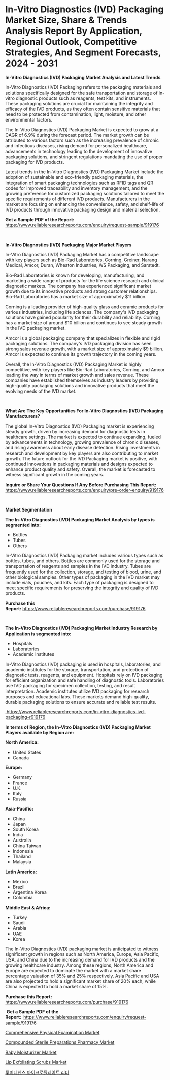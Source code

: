 <p><h1>In-Vitro Diagnostics (IVD) Packaging Market Size, Share & Trends Analysis Report By Application, Regional Outlook, Competitive Strategies, And Segment Forecasts, 2024 - 2031</h1></p><p><strong>In-Vitro Diagnostics (IVD) Packaging Market Analysis and Latest Trends</strong></p>
<p><p>In-Vitro Diagnostics (IVD) Packaging refers to the packaging materials and solutions specifically designed for the safe transportation and storage of in-vitro diagnostic products such as reagents, test kits, and instruments. These packaging solutions are crucial for maintaining the integrity and efficacy of the IVD products, as they often contain sensitive materials that need to be protected from contamination, light, moisture, and other environmental factors.</p><p>The In-Vitro Diagnostics (IVD) Packaging Market is expected to grow at a CAGR of 6.9% during the forecast period. The market growth can be attributed to various factors such as the increasing prevalence of chronic and infectious diseases, rising demand for personalized healthcare, advancements in technology leading to the development of innovative packaging solutions, and stringent regulations mandating the use of proper packaging for IVD products.</p><p>Latest trends in the In-Vitro Diagnostics (IVD) Packaging Market include the adoption of sustainable and eco-friendly packaging materials, the integration of smart packaging technologies such as RFID tags and QR codes for improved traceability and inventory management, and the growing preference for customized packaging solutions tailored to meet the specific requirements of different IVD products. Manufacturers in the market are focusing on enhancing the convenience, safety, and shelf-life of IVD products through innovative packaging design and material selection.</p></p>
<p><strong>Get a Sample PDF of the Report:&nbsp;</strong> <a href="https://www.reliableresearchreports.com/enquiry/request-sample/919176">https://www.reliableresearchreports.com/enquiry/request-sample/919176</a></p>
<p>&nbsp;</p>
<p><strong>In-Vitro Diagnostics (IVD) Packaging Major Market Players</strong></p>
<p><p>In-Vitro Diagnostics (IVD) Packaging Market has a competitive landscape with key players such as Bio-Rad Laboratories, Corning, Greiner, Narang Medical, Amcor, Duran, Wheaton Industries, WS Packaging, and Sarstedt.</p><p>Bio-Rad Laboratories is known for developing, manufacturing, and marketing a wide range of products for the life science research and clinical diagnostic markets. The company has experienced significant market growth due to its innovative products and strong customer relationships. Bio-Rad Laboratories has a market size of approximately $11 billion.</p><p>Corning is a leading provider of high-quality glass and ceramic products for various industries, including life sciences. The company's IVD packaging solutions have gained popularity for their durability and reliability. Corning has a market size of around $10 billion and continues to see steady growth in the IVD packaging market.</p><p>Amcor is a global packaging company that specializes in flexible and rigid packaging solutions. The company's IVD packaging division has seen strong sales revenue growth, with a market size of approximately $9 billion. Amcor is expected to continue its growth trajectory in the coming years.</p><p>Overall, the In-Vitro Diagnostics (IVD) Packaging Market is highly competitive, with key players like Bio-Rad Laboratories, Corning, and Amcor leading the way in terms of market growth and sales revenue. These companies have established themselves as industry leaders by providing high-quality packaging solutions and innovative products that meet the evolving needs of the IVD market.</p></p>
<p>&nbsp;</p>
<p><strong>What Are The Key Opportunities For In-Vitro Diagnostics (IVD) Packaging Manufacturers?</strong></p>
<p><p>The global In-Vitro Diagnostics (IVD) Packaging market is experiencing steady growth, driven by increasing demand for diagnostic tests in healthcare settings. The market is expected to continue expanding, fueled by advancements in technology, growing prevalence of chronic diseases, and rising awareness about early disease detection. Rising investments in research and development by key players are also contributing to market growth. The future outlook for the IVD Packaging market is positive, with continued innovations in packaging materials and designs expected to enhance product quality and safety. Overall, the market is forecasted to witness significant growth in the coming years.</p></p>
<p><strong>Inquire or Share Your Questions If Any Before Purchasing This Report:</strong> <a href="https://www.reliableresearchreports.com/enquiry/pre-order-enquiry/919176">https://www.reliableresearchreports.com/enquiry/pre-order-enquiry/919176</a></p>
<p>&nbsp;</p>
<p><strong>Market Segmentation</strong></p>
<p><strong>The In-Vitro Diagnostics (IVD) Packaging Market Analysis by types is segmented into:</strong></p>
<p><ul><li>Bottles</li><li>Tubes</li><li>Others</li></ul></p>
<p><p>In-Vitro Diagnostics (IVD) Packaging market includes various types such as bottles, tubes, and others. Bottles are commonly used for the storage and transportation of reagents and samples in the IVD industry. Tubes are frequently used for the collection, storage, and testing of blood, urine, and other biological samples. Other types of packaging in the IVD market may include vials, pouches, and kits. Each type of packaging is designed to meet specific requirements for preserving the integrity and quality of IVD products.</p></p>
<p><strong>Purchase this Report:&nbsp;</strong><a href="https://www.reliableresearchreports.com/purchase/919176">https://www.reliableresearchreports.com/purchase/919176</a></p>
<p>&nbsp;</p>
<p><strong>The In-Vitro Diagnostics (IVD) Packaging Market Industry Research by Application is segmented into:</strong></p>
<p><ul><li>Hospitals</li><li>Laboratories</li><li>Academic Institutes</li></ul></p>
<p><p>In-Vitro Diagnostics (IVD) packaging is used in hospitals, laboratories, and academic institutes for the storage, transportation, and protection of diagnostic tests, reagents, and equipment. Hospitals rely on IVD packaging for efficient organization and safe handling of diagnostic tools. Laboratories use IVD packaging for specimen collection, testing, and result interpretation. Academic institutes utilize IVD packaging for research purposes and educational labs. These markets demand high-quality, durable packaging solutions to ensure accurate and reliable test results.</p></p>
<p><a href="https://www.reliableresearchreports.com/in-vitro-diagnostics-ivd-packaging-r919176">&nbsp;https://www.reliableresearchreports.com/in-vitro-diagnostics-ivd-packaging-r919176</a></p>
<p><strong>In terms of Region, the In-Vitro Diagnostics (IVD) Packaging Market Players available by Region are:</strong></p>
<p>
    <p> <strong> North America: </strong>
        <ul>
            <li>United States</li>
            <li>Canada</li>
        </ul>
        </p> 
    <p> <strong> Europe: </strong>
        <ul>
            <li>Germany</li>
            <li>France</li>
            <li>U.K.</li>
            <li>Italy</li>
            <li>Russia</li>
        </ul>
        </p> 
    <p> <strong> Asia-Pacific: </strong>
        <ul>
            <li>China</li>
            <li>Japan</li>
            <li>South Korea</li>
            <li>India</li>
            <li>Australia</li>
            <li>China Taiwan</li>
            <li>Indonesia</li>
            <li>Thailand</li>
            <li>Malaysia</li>
        </ul>
        </p> 
    <p> <strong> Latin America: </strong>
        <ul>
            <li>Mexico</li>
            <li>Brazil</li>
            <li>Argentina Korea</li>
            <li>Colombia</li>
        </ul>
        </p> 
    <p> <strong> Middle East & Africa: </strong>
        <ul>
            <li>Turkey</li>
            <li>Saudi</li>
            <li>Arabia</li>
            <li>UAE</li>
            <li>Korea</li>
        </ul>
    </p>
    </p>
<p><p>The In-Vitro Diagnostics (IVD) packaging market is anticipated to witness significant growth in regions such as North America, Europe, Asia Pacific, USA, and China due to the increasing demand for IVD products and the growing healthcare industry. Among these regions, North America and Europe are expected to dominate the market with a market share percentage valuation of 35% and 25% respectively. Asia Pacific and USA are also projected to hold a significant market share of 20% each, while China is expected to hold a market share of 15%.</p></p>
<p><strong>Purchase this Report: </strong><a href="https://www.reliableresearchreports.com/purchase/919176">https://www.reliableresearchreports.com/purchase/919176</a></p>
<p>&nbsp;<strong>Get a Sample PDF of the Report:&nbsp;&nbsp;</strong><a href="https://www.reliableresearchreports.com/enquiry/request-sample/919176">https://www.reliableresearchreports.com/enquiry/request-sample/919176</a></p>
<p><strong></strong></p>
<p><p><a href="https://github.com/shahriarnajimjoy333/Market-Research-Report-List-1/blob/main/comprehensive-physical-examination-market.md">Comprehensive Physical Examination Market</a></p><p><a href="https://github.com/cameroneffertz/Market-Research-Report-List-2/blob/main/compounded-sterile-preparations-pharmacy-market.md">Compounded Sterile Preparations Pharmacy Market</a></p><p><a href="https://medium.com/@pinkierau13/global-baby-moisturizer-market-size-is-expected-to-experience-a-cagr-of-13-9-394221d91526">Baby Moisturizer Market</a></p><p><a href="https://medium.com/@kein87623/lip-exfoliating-scrubs-market-trends-and-analysis-opportunities-and-challenges-for-future-growth-1fc6e88c9651">Lip Exfoliating Scrubs Market</a></p><p><a href="https://github.com/muchswr/Market-Research-Report-List-2/blob/main/701280273629.md">루미네센스 마이크로플레이트 리더</a></p></p>